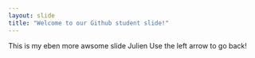 ```yaml
---
layout: slide
title: "Welcome to our Github student slide!"
---
```

This is my eben more awsome slide Julien
Use the left arrow to go back!
